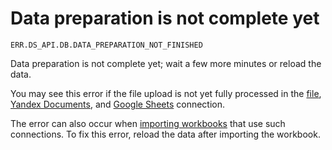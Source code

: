 # Data preparation is not complete yet

`ERR.DS_API.DB.DATA_PREPARATION_NOT_FINISHED`

Data preparation is not complete yet; wait a few more minutes or reload the data.

You may see this error if the file upload is not yet fully processed in the [file](../../operations/connection/create-file.md), [Yandex Documents](../../operations/connection/create-yadocs.md), and [Google Sheets](../../operations/connection/create-google-sheets.md) connection.


The error can also occur when [importing workbooks](../../workbooks-collections/export-and-import.md#import-workbook) that use such connections. To fix this error, reload the data after importing the workbook.

